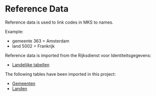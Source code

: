 # Reference Data

Reference data is used to link codes in MKS to names.

Example:
- gemeente 363 = Amsterdam
- land 5002 = Frankrijk

Reference data is imported from the Rijksdienst voor Identiteitsgegevens:

- [Landelijke tabellen](https://publicaties.rvig.nl/Landelijke_tabellen)

The following tables have been imported in this project:

- [Gemeenten](https://publicaties.rvig.nl/dsresource?objectid=16992&type=org)
- [Landen](https://publicaties.rvig.nl/dsresource?objectid=16994&type=org)
